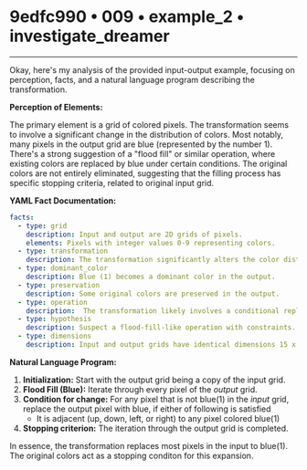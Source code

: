 # 9edfc990 • 009 • example_2 • investigate_dreamer

---
Okay, here's my analysis of the provided input-output example, focusing on perception, facts, and a natural language program describing the transformation.

**Perception of Elements:**

The primary element is a grid of colored pixels. The transformation seems to involve a significant change in the distribution of colors. Most notably, many pixels in the output grid are blue (represented by the number 1). There's a strong suggestion of a "flood fill" or similar operation, where existing colors are replaced by blue under certain conditions. The original colors are not entirely eliminated, suggesting that the filling process has specific stopping criteria, related to original input grid.

**YAML Fact Documentation:**



```yaml
facts:
  - type: grid
    description: Input and output are 2D grids of pixels.
    elements: Pixels with integer values 0-9 representing colors.
  - type: transformation
    description: The transformation significantly alters the color distribution.
  - type: dominant_color
    description: Blue (1) becomes a dominant color in the output.
  - type: preservation
    description: Some original colors are preserved in the output.
  - type: operation
    description:  The transformation likely involves a conditional replacement of colors.
  - type: hypothesis
    description: Suspect a flood-fill-like operation with constraints.
  - type: dimensions
    description: Input and output grids have identical dimensions 15 x 15.
```



**Natural Language Program:**

1. **Initialization:** Start with the output grid being a copy of the input grid.
2. **Flood Fill (Blue):** Iterate through every pixel of the *output* grid.
3. **Condition for change:** For any pixel that is not blue(1) in the *input* grid, replace the output pixel with blue, if either of following is satisfied
    - It is adjacent (up, down, left, or right) to any pixel colored blue(1)
4. **Stopping criterion:** The iteration through the output grid is completed.

In essence, the transformation replaces most pixels in the input to blue(1). The original colors act as a stopping conditon for this expansion.


